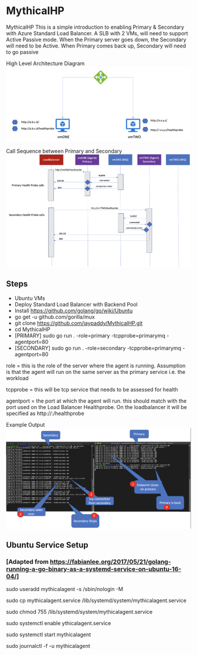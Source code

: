 # MythicalHP
MythicalHP
This is a simple introduction to enabling Primary & Secondary with Azure Standard Load Balancer. A SLB with 2 VMs, will need to support Active Passive mode. When the Primary server goes down, the Secondary will need to be Active. When Primary comes back up, Secondary will need to go passive

High Level Architecture Diagram
![Image description](./MythicalHPLB.png)

Call Sequence between Primary and Secondary
![Image description](./MythicalHP.png)


## Steps
* Ubuntu VMs
* Deploy Standard Load Balancer with Backend Pool
* Install https://github.com/golang/go/wiki/Ubuntu
* go get -u github.com/gorilla/mux
* git clone https://github.com/jaypaddy/MythicalHP.git
* cd MythicalHP
* [PRIMARY] sudo go run . -role=primary -tcpprobe=primarymq -agentport=80
* [SECONDARY] sudo go run . -role=secondary -tcpprobe=primarymq -agentport=80

role = this is the role of the server where the agent is running. Assumption is that the agent will run on the same server as the primary service i.e. the workload

tcpprobe = this will be tcp service that needs to be assessed for health

agentport = the port at which the agent will run. this should match with the port used on the Load Balancer Healthprobe. On the loadbalancer it will be specified as http://<server>:<agentport>/healthprobe

Example Output
![Image description](./ExampleOutput.png)


## Ubuntu Service Setup
### [Adapted from https://fabianlee.org/2017/05/21/golang-running-a-go-binary-as-a-systemd-service-on-ubuntu-16-04/]
sudo useradd mythicalagent -s /sbin/nologin -M

sudo cp mythicalagent.service /lib/systemd/system/mythicalagent.service

sudo chmod 755 /lib/systemd/system/mythicalagent.service

sudo systemctl enable ythicalagent.service

sudo systemctl start mythicalagent

sudo journalctl -f -u mythicalagent



